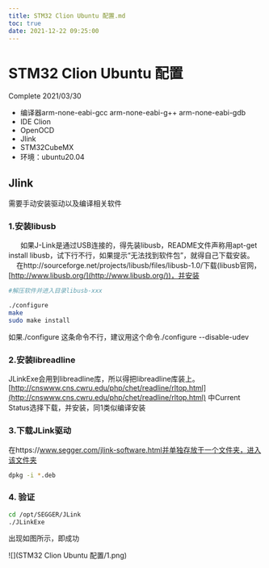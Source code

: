 ```yaml
---
title: STM32 Clion Ubuntu 配置.md
toc: true
date: 2021-12-22 09:25:00
---
```

# STM32 Clion Ubuntu 配置

Complete 2021/03/30 

- 编译器arm-none-eabi-gcc arm-none-eabi-g++ arm-none-eabi-gdb
- IDE Clion
- OpenOCD
- Jlink
- STM32CubeMX
- 环境：ubuntu20.04

## Jlink

需要手动安装驱动以及编译相关软件

### 1.安装libusb

      如果J-Link是通过USB连接的，得先装libusb，README文件声称用apt-get install libusb，试下行不行，如果提示“无法找到软件包”，就得自己下载安装。
       在http://sourceforge.net/projects/libusb/files/libusb-1.0/下载(libusb官网，[http://www.libusb.org/](http://www.libusb.org/))，并安装

```bash
#解压软件并进入目录libusb-xxx

./configure
make 
sudo make install 

```

如果./configure 这条命令不行，建议用这个命令./configure --disable-udev

### 2.安装libreadline

JLinkExe会用到libreadline库，所以得把libreadline库装上。[http://cnswww.cns.cwru.edu/php/chet/readline/rltop.html](http://cnswww.cns.cwru.edu/php/chet/readline/rltop.html) 中Current Status选择下载，并安装，同1类似编译安装

### ****3.下载JLink驱动****

在https://www.segger.com/jlink-software.html并单独存放于一个文件夹，进入该文件夹

```bash
dpkg -i *.deb
```

### 4. 验证

```bash
cd /opt/SEGGER/JLink
./JLinkExe
```

出现如图所示，即成功

![](STM32 Clion Ubuntu 配置/1.png)